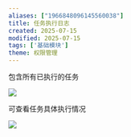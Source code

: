 ```yaml
---
aliases: ["1966848096145560038"]
title: 任务执行日志
created: 2025-07-15
modified: 2025-07-15
tags: ['基础模块']
theme: 权限管理
---
```


包含所有已执行的任务

![](295fadadc3afdf9a9f0afb5072f903a1.jpg)

可查看任务具体执行情况

![](d032f84161d5b0dbea1106862cbdf339.jpg)
